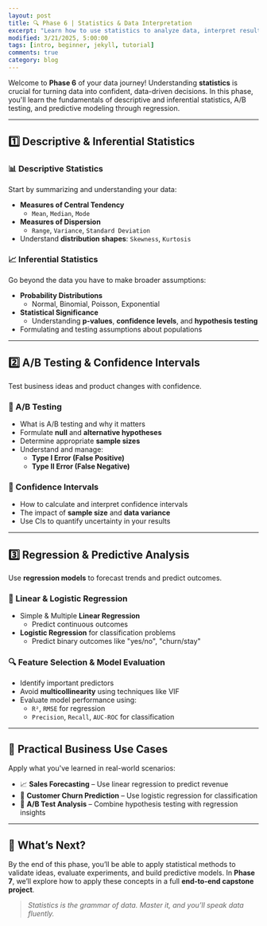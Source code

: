 ```yaml
---
layout: post
title: 🔍 Phase 6 | Statistics & Data Interpretation 
excerpt: "Learn how to use statistics to analyze data, interpret results, and make confident decisions using hypothesis testing, A/B testing, and regression models."
modified: 3/21/2025, 5:00:00
tags: [intro, beginner, jekyll, tutorial]
comments: true
category: blog
---
```



Welcome to **Phase 6** of your data journey! Understanding **statistics** is crucial for turning data into confident, data-driven decisions. In this phase, you'll learn the fundamentals of descriptive and inferential statistics, A/B testing, and predictive modeling through regression.

---

## 1️⃣ Descriptive & Inferential Statistics

### 📊 Descriptive Statistics

Start by summarizing and understanding your data:

- **Measures of Central Tendency**  
  - `Mean`, `Median`, `Mode`  
- **Measures of Dispersion**  
  - `Range`, `Variance`, `Standard Deviation`  
- Understand **distribution shapes**: `Skewness`, `Kurtosis`

### 📈 Inferential Statistics

Go beyond the data you have to make broader assumptions:

- **Probability Distributions**  
  - Normal, Binomial, Poisson, Exponential  
- **Statistical Significance**  
  - Understanding **p-values**, **confidence levels**, and **hypothesis testing**  
- Formulating and testing assumptions about populations  

---

## 2️⃣ A/B Testing & Confidence Intervals

Test business ideas and product changes with confidence.

### 🧪 A/B Testing

- What is A/B testing and why it matters  
- Formulate **null** and **alternative hypotheses**  
- Determine appropriate **sample sizes**  
- Understand and manage:
  - **Type I Error (False Positive)**  
  - **Type II Error (False Negative)**

### 📏 Confidence Intervals

- How to calculate and interpret confidence intervals  
- The impact of **sample size** and **data variance**  
- Use CIs to quantify uncertainty in your results

---

## 3️⃣ Regression & Predictive Analysis

Use **regression models** to forecast trends and predict outcomes.

### 🔢 Linear & Logistic Regression

- Simple & Multiple **Linear Regression**  
  - Predict continuous outcomes  
- **Logistic Regression** for classification problems  
  - Predict binary outcomes like "yes/no", "churn/stay"

### 🔍 Feature Selection & Model Evaluation

- Identify important predictors  
- Avoid **multicollinearity** using techniques like VIF  
- Evaluate model performance using:
  - `R²`, `RMSE` for regression  
  - `Precision`, `Recall`, `AUC-ROC` for classification  

---

## 💼 Practical Business Use Cases

Apply what you've learned in real-world scenarios:

- 📈 **Sales Forecasting** – Use linear regression to predict revenue  
- 🔁 **Customer Churn Prediction** – Use logistic regression for classification  
- 🧪 **A/B Test Analysis** – Combine hypothesis testing with regression insights  

---

## 🎯 What’s Next?

By the end of this phase, you’ll be able to apply statistical methods to validate ideas, evaluate experiments, and build predictive models. In **Phase 7**, we’ll explore how to apply these concepts in a full **end-to-end capstone project**.

> *Statistics is the grammar of data. Master it, and you’ll speak data fluently.*



